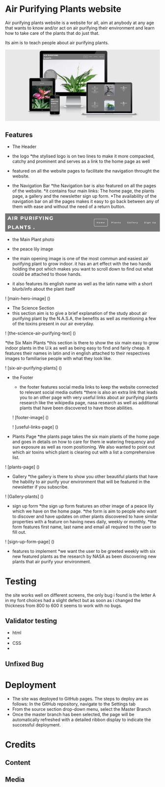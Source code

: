# Air Purifying Plants website

Air purifying plants website is a website for all, aim at anybody at any age that wants to know and/or act on air purifying their environment and learn how to take care of the plants that do just that.

Its aim is to teach people about air purifying plants.

![am i responsive?](/assets/images/am-i-responsive.png)

## Features

* The Header

 * the logo
  *the stylised logo is on two lines to make it more compacked, catchy and prominent and serves as a link to the home page as well
  * featured on all the website pages to facilitate the navigation throught the website.

 * the Navigation Bar
  *the Navigation bar is also featured on all the pages of the website.
  *it contains four main links: The home page, the plants page, a gallery and the newsletter sign up form. 
  *The availability of the navigation bar on all the pages makes it easy to go back between any of them with ease and without the need of a return button.

![navigation-bar-image](/assets/images/navbar.png)

* the Main Plant photo

 * the peace lily image
  * the main opening image is one of the most commun and easiest air purifying plant to grow indoor.
  it has an art effect with the two hands holding the pot which makes you want to scroll down to find out what could be attached to those hands.
  * it also features its english name as well as the latin name with a short blurb/info about the plant itself

! [main-hero-image] ()

* The Science Section
 * this section aim is to give a brief explanation of the study about air purifying plant by the N.A.S.A, the benefits as well as mentioning a few of the toxins present in our air everyday.

 ! [the-science-air-purifying-text] ()

*the Six Main Plants
 *this section is there to show the six main easy to grow indoor plants in the U.k as well as being easy to find and fairly cheap. It features their names in latin and in english attached to their respectives images to familiarise people with what they look like.

 ! [six-air-purifying-plants] ()

* the Footer 
  * the footer features social media links to keep the website connected to relevant social media outlets
  *there is also an extra link that leads you to an other page with very useful links about air purifying plants research like the wikipedia page, nasa research as well as additional plants that have been discovered to have those abilities.

  ! [footer-image] ()

  ! [useful-links-page] ()

* Plants Page
 *the plants page takes the six main plants of the home page and goes in details on how to care for them ie watering frequency and sun exposure as well as room positioning. We also wanted to point out which air toxins which plant is clearing out with a list a comprehensive list.

 ! [plants-page] ()

* Gallery
 *the gallery is there to show you other beautiful plants that have the hability to air purify your environment that will be featured in the newsletter if you subscribe.

 ! [Gallery-plants] ()

* sign up form
 *the sign up form features an other image of a peace lily which we have on the home page.
 *the form is aim to people who want to discover and have updates on other plants discovered to have similar properties with a feature on having news daily, weekly or monthly.
 *the form features first name, last name and email all required to the user to fill out.

 ! [sign-up-form-page] ()

* features to implement
 *we want the user to be greeted weekly with six new featured plants as the research by NASA as been discovering new plants that air purify your environment.

# Testing

the site works well on different screens, the only bug i found is the letter A in my font choices had a slight defect but as soon as i changed the thickness from 800 to 600 it seems to work with no bugs.

## Validator testing

* html
 *  
* CSS
 * 

## Unfixed Bug



# Deployment

* The site was deployed to GitHub pages. The steps to deploy are as follows:
In the GitHub repository, navigate to the Settings tab
* From the source section drop-down menu, select the Master Branch
* Once the master branch has been selected, the page will be automatically refreshed with a detailed ribbon display to indicate the successful deployment.

# Credits

## Content



## Media

